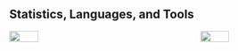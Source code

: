 ## Statistics, Languages, and Tools

<div style="display: flex; justify-content: space-between;">
  <img src="https://github-profile-summary-cards.vercel.app/api/cards/stats?username=HaoxuanZeng&theme=github" width="32%" />
  <img src="https://github-profile-summary-cards.vercel.app/api/cards/most-commit-language?username=HaoxuanZeng&theme=github" width="32%" />
</div>
